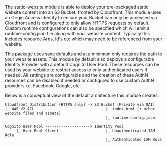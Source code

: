 The static-website module is able to deploy your pre-packaged static website content into an S3 Bucket, fronted by Cloudfront. This module uses an Origin Access Identity to ensure your Bucket can only be accessed via Cloudfront and is configured to only allow HTTPS requests by default. Custom runtime configurations can also be specified which will emit a runtime-config.json file along with your website content. Typically this includes resource Arns, Id's etc which may need to be referenced from your website.

This package uses sane defaults and at a minimum only requires the path to your website assets. This module by default also deploys a configurable Identity Provider with a default Cognito User Pool. These resources can be used by your website to restrict access to only authenticated users if needed. All settings are configurable and the creation of these AuthN resources can be disabled if needed or configured to use custom AuthN providers i.e. Facebook, Google, etc.

Below is a conceptual view of the default architecture this module creates:

```
Cloudfront Distribution (HTTPS only) -> S3 Bucket (Private via OAI)
|_ WAF V2 ACL                                |_ index.html (+ other website files and assets)
                                             |_ runtime-config.json

Cognito User Pool --------------------> Identity Pool
     |_ User Pool Client                     |_ Unauthenticated IAM Role
                                             |_ Authenticated IAM Role
```
